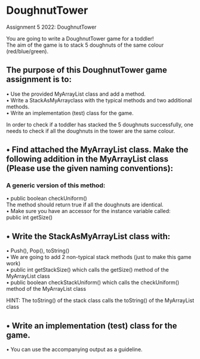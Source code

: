 # DoughnutTower

Assignment 5 2022: DoughnutTower  

You are going to write a DoughnutTower game for a toddler!  
The aim of the game is to stack 5 doughnuts of the same colour (red/blue/green).  

## The purpose of this DoughnutTower game assignment is to:  
• Use the provided MyArrayList class and add a method.  
• Write a StackAsMyArrayclass with the typical methods and two additional methods.  
• Write an implementation (test) class for the game.  

In order to check if a toddler has stacked the 5 doughnuts successfully, one needs to check if all the doughnuts in the tower are the same colour.  

## • Find attached the MyArrayList class. Make the following addition in the MyArrayList class (Please use the given naming conventions):  
### A generic version of this method:  
• public boolean checkUniform()  
The method should return true if all the doughnuts are identical.  
• Make sure you have an accessor for the instance variable called:  
public int getSize()  

## • Write the StackAsMyArrayList class with:  
• Push(), Pop(), toString()  
• We are going to add 2 non-typical stack methods (just to make this game work)  
• public int getStackSize() which calls the getSize() method of the MyArrayList class  
• public boolean checkStackUniform() which calls the checkUniform() method of the MyArrayList class  

HINT: The toString() of the stack class calls the toString() of the MyArrayList class  
## • Write an implementation (test) class for the game.  
• You can use the accompanying output as a guideline.  
